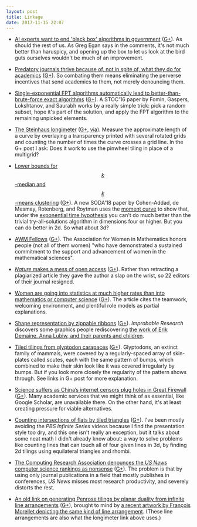 ```yaml
---
layout: post
title: Linkage
date: 2017-11-15 22:07
---
```

* [AI experts want to end 'black box' algorithms in government](https://www.wired.com/story/ai-experts-want-to-end-black-box-algorithms-in-government/) ([G+](https://plus.google.com/100003628603413742554/posts/8rb7Ay7Nt64)). As should the rest of us. As Greg Egan says in the comments, it's not much better than haruspicy, and opening up the box to let us look at the bird guts ourselves wouldn't be much of an improvement.

* [Predatory journals thrive because of, not in spite of, what they do for academics](https://www.nytimes.com/2017/10/30/science/predatory-journals-academics.html) ([G+](https://plus.google.com/100003628603413742554/posts/YSne3JWVq8c)). So combating them means eliminating the perverse incentives that send academics to them, not merely denouncing them.

* [Single-exponential FPT algorithms automatically lead to better-than-brute-force exact algorithms](https://arxiv.org/abs/1512.01621) ([G+](https://plus.google.com/100003628603413742554/posts/W3gzCGatMyG)). A STOC'16 paper by Fomin, Gaspers, Lokshtanov, and Saurabh works by a really simple trick: pick a random subset, hope it's part of the solution, and apply the FPT algorithm to the remaining unpicked elements.

* [The Steinhaus longimeter](http://cstaecker.fairfield.edu/~cstaecker/machines/longimeter.html) ([G+](https://plus.google.com/100003628603413742554/posts/Ca79hCja3HH), [via](https://plus.google.com/+JeffErickson/posts/M1BWFmQnwJ9)). Measure the approximate length of a curve by overlaying a transparency printed with several rotated grids and counting the number of times the curve crosses a grid line. In the G+ post I ask: Does it work to use the pinwheel tiling in place of a multigrid?

* [Lower bounds for $$k$$-median and $$k$$-means clustering](https://arxiv.org/abs/1711.01171) ([G+](https://plus.google.com/100003628603413742554/posts/TfTGwt4uaMT)). A new SODA'18 paper by Cohen-Addad, de Mesmay, Rotenberg, and Roytman uses the [moment curve](https://en.wikipedia.org/wiki/Moment_curve) to show that, under the [exponential time hypothesis](https://en.wikipedia.org/wiki/Exponential_time_hypothesis) you can't do much better than the trivial try-all-solutions algorithm in dimensions four or higher. But you can do better in 2d. So what about 3d?

* [AWM Fellows](https://sites.google.com/site/awmmath/awm-fellows) ([G+](https://plus.google.com/100003628603413742554/posts/WAV4T2JaFNB)). The Association for Women in Mathematics honors people (not all of them women) "who have demonstrated a sustained commitment to the support and advancement of women in the mathematical sciences".

* [_Nature_ makes a mess of open access](http://retractionwatch.com/2017/11/07/17-johns-hopkins-researchers-resign-protest-ed-board-nature-journal/) ([G+](https://plus.google.com/100003628603413742554/posts/bddfPVzfiuX)). Rather than retracting a plagiarized article they gave the author a slap on the wrist, so 22 editors of their journal resigned.

* [Women are going into statistics at much higher rates than into mathematics or computer science](https://www.washingtonpost.com/local/women-flocking-to-statistics-the-new-hot-high-tech-field-of-data-science/2014/12/19/f3e2e486-62ed-11e4-9fdc-d43b053ecb4d_story.html) ([G+](https://plus.google.com/100003628603413742554/posts/UJBUTpBcxs5)). The article cites the teamwork, welcoming environment, and plentiful role models as partial explanations.

* [Shape representation by zippable ribbons](https://www.improbable.com/2017/11/09/74873/) ([G+](https://plus.google.com/100003628603413742554/posts/JWV7vTSdBsH)). _Improbable Research_ discovers some graphics people rediscovering [the work of Erik Demaine, Anna Lubiw, and their parents and children](http://erikdemaine.org/zippers/).

* [Tiled tilings from glyptodon carapaces](https://plus.google.com/+TimothyGowers0/posts/VywqstorkYa) ([G+](https://plus.google.com/100003628603413742554/posts/RwFXP8gpq1n)). Glyptodons, an extinct family of mammals, were covered by a regularly-spaced array of skin-plates called scutes, each with the same pattern of bumps, which combined to make their skin look like it was covered irregularly by bumps. But if you look more closely the regularity of the pattern shows through. See links in G+ post for more explanation.

* [Science suffers as China’s internet censors plug holes in Great Firewall](http://www.sciencemag.org/news/2017/08/science-suffers-china-s-internet-censors-plug-holes-great-firewall) ([G+](https://plus.google.com/100003628603413742554/posts/797jbTj96dY)). Many academic services that we might think of as essential, like Google Scholar, are unavailable there. On the other hand, it's at least creating pressure for viable alternatives.

* [Counting intersections of flats by tiled triangles](https://www.youtube.com/watch?v=U8sq3BplCfI) ([G+](https://plus.google.com/100003628603413742554/posts/etnf56by9La)). I've been mostly avoiding the _PBS Infinite Series_ videos because I find the presentation style too dry, and this one isn't really an exception, but it talks about some neat math I didn't already know about: a way to solve problems like counting lines that can touch all of four given lines in 3d, by finding 2d tilings using equilateral triangles and rhombi.

* [The Computing Research Association denounces the _US News_ computer science rankings as nonsense](https://cra.org/cra-statement-us-news-world-report-rankings-computer-science-universities/) ([G+](https://plus.google.com/100003628603413742554/posts/cWFTXqtrELF)). The problem is that by using only journal publications in a field that mostly publishes in conferences, _US News_ misses most research productivity, and severely distorts the rest.

* [An old link on generating Penrose tilings by planar duality from infinite line arrangements](http://www.mathpages.com/home/kmath621/kmath621.htm) ([G+](https://plus.google.com/100003628603413742554/posts/gskmYE7NuuA)), brought to mind by [a recent artwork by François Morellet depicting the same kind of line arrangement](https://plus.google.com/+TimothyGowers0/posts/1Bv9X6TCY9A). (These line arrangements are also what the longimeter link above uses.)
